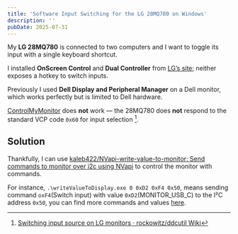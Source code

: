 ```yaml
---
title: 'Software Input Switching for the LG 28MQ780 on Windows'
description: ''
pubDate: 2025-07-31
---
```


My **LG 28MQ780** is connected to two computers and I want to toggle its input with a single keyboard shortcut.

I installed **OnScreen Control** and **Dual Controller** from [LG’s site](https://www.lg.com/cn/support/software-firmware); neither exposes a hotkey to switch inputs.

Previously I used **Dell Display and Peripheral Manager** on a Dell monitor, which works perfectly but is limited to Dell hardware.

[ControlMyMonitor](https://www.nirsoft.net/utils/control_my_monitor.html) does **not** work — the 28MQ780 does **not** respond to the standard VCP code `0x60` for input selection [^1].

## Solution

Thankfully, I can use [kaleb422/NVapi-write-value-to-monitor: Send commands to monitor over i2c using NVapi](https://github.com/kaleb422/NVapi-write-value-to-monitor) to control the monitor with commands.

For instance, `.\writeValueToDisplay.exe 0 0xD2 0xF4 0x50`, means sending command `oxF4`(Switch input) with value `0xD2`(MONITOR_USB_C) to the I²C address `0x50`, you can find more commands and values [here](https://github.com/rockowitz/ddcutil/wiki/Switching-input-source-on-LG-monitors#theoretically-supported).


[^1]: [Switching input source on LG monitors · rockowitz/ddcutil Wiki](https://github.com/rockowitz/ddcutil/wiki/Switching-input-source-on-LG-monitors#:~:text=Some%20of%20these%20monitors%20might%20support%20an%20alternative%20and%20non%2Dstandard%20channel%20to%20switch%20the%20input%2C%20namely%20the%20service/factory/manufacturer%20sidechannel%20%22DDC2AB%22%20(0x50%20instead%20of%200x51).)

